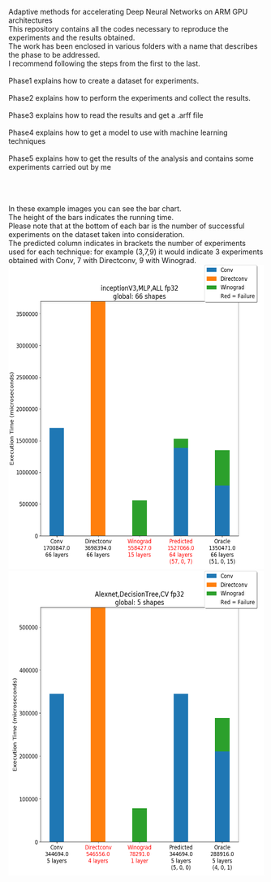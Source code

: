Adaptive methods for accelerating Deep Neural Networks on ARM GPU architectures
<br/>
This repository contains all the codes necessary to reproduce the experiments and the results obtained.
<br/>
The work has been enclosed in various folders with a name that describes the phase to be addressed.
<br/>
I recommend following the steps from the first to the last.
<br/><br/>
Phase1 explains how to create a dataset for experiments.
<br/><br/>
Phase2 explains how to perform the experiments and collect the results.
<br/><br/>
Phase3 explains how to read the results and get a .arff file
<br/><br/>
Phase4 explains how to get a model to use with machine learning techniques
<br/><br/>
Phase5 explains how to get the results of the analysis and contains some experiments carried out by me


<br/><br/>
<br/>
In these example images you can see the bar chart.
<br/>
The height of the bars indicates the running time.
<br/>
Please note that at the bottom of each bar is the number of successful experiments on the dataset taken into consideration.
<br/>
The predicted column indicates in brackets the number of experiments used for each technique: for example (3,7,9) it would indicate 3 experiments obtained with Conv, 7 with Directconv, 9 with Winograd.
<br/>
<img width="600" height="600" src="Phase5/results/inceptionV3_MLP_ALL/default/img/global.png?raw=true">
<img width="600" height="600" src="Phase5/results/Alexnet_DecisionTree_CV/default/img/global.png?raw=true">
